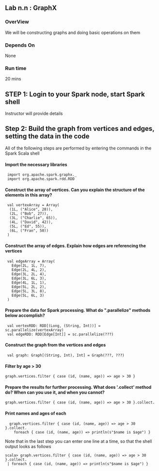 ## Lab n.n : GraphX

### OverView
We will be constructing graphs and doing basic operations on them 

### Depends On 
None

### Run time
20 mins


## STEP 1: Login to your Spark node, start Spark shell
Instructor will provide details

## Step 2: Build the graph from vertices and edges, setting the data in the code
 
All of the following steps are performed by entering the commands in the Spark Scala shell

#### Import the necessary libraries
 
     import org.apache.spark.graphx._
     import org.apache.spark.rdd.RDD
 
#### Construct the array of vertices. Can you explain the structure of the elements in this array?
 
     val vertexArray = Array(
      (1L, ("Alice", 28)),
      (2L, ("Bob", 27)),
      (3L, ("Charlie", 65)),
      (4L, ("David", 42)),
      (5L, ("Ed", 55)),
      (6L, ("Fran", 50))
     )
     
     
####  Construct the array of edges. Explain how edges are referencing the vertices
     
     val edgeArray = Array(
       Edge(2L, 1L, 7),
       Edge(2L, 4L, 2),
       Edge(3L, 2L, 4),
       Edge(3L, 6L, 3),
       Edge(4L, 1L, 1),
       Edge(5L, 2L, 2),
       Edge(5L, 3L, 8),
       Edge(5L, 6L, 3)
     )
 
#### Prepare the data for Spark processing. What do ".parallelize" methods below accomplish?
 
     val vertexRDD: RDD[(Long, (String, Int))] = sc.parallelize(vertexArray)
     val edgeRDD: RDD[Edge[Int]] = sc.parallelize(???)
 
#### Construct the graph from the vertices and edges
 
     val graph: Graph[(String, Int), Int] = Graph(???, ???)
 
#### Filter by age > 30

    graph.vertices.filter { case (id, (name, age)) => age > 30 }

#### Prepare the results for further processing. What does '.collect' method do? When can you use it, and when you cannot?
 
    graph.vertices.filter { case (id, (name, age)) => age > 30 }.collect.
      
#### Print names and ages of each
      
      graph.vertices.filter { case (id, (name, age)) => age > 30 }.collect.
        foreach { case (id, (name, age)) => println(s"$name is $age") }

Note that in the last step you can enter one line at a time, so that the shell output looks as follows

    scala> graph.vertices.filter { case (id, (name, age)) => age > 30 }.collect.
     | foreach { case (id, (name, age)) => println(s"$name is $age") }
